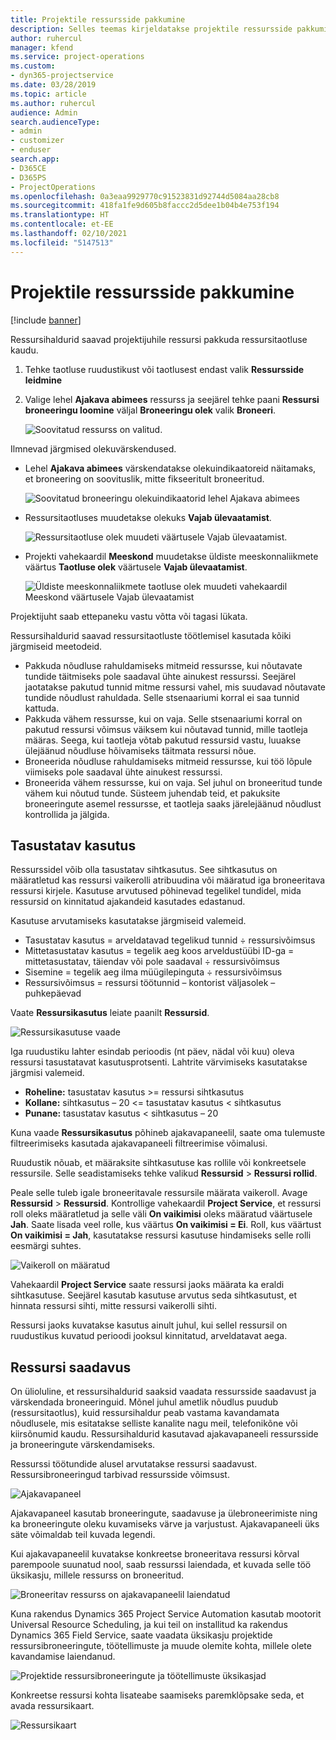 ```yaml
---
title: Projektile ressursside pakkumine
description: Selles teemas kirjeldatakse projektile ressursside pakkumist.
author: ruhercul
manager: kfend
ms.service: project-operations
ms.custom:
- dyn365-projectservice
ms.date: 03/28/2019
ms.topic: article
ms.author: ruhercul
audience: Admin
search.audienceType:
- admin
- customizer
- enduser
search.app:
- D365CE
- D365PS
- ProjectOperations
ms.openlocfilehash: 0a3eaa9929770c91523831d92744d5084aa28cb8
ms.sourcegitcommit: 418fa1fe9d605b8faccc2d5dee1b04b4e753f194
ms.translationtype: HT
ms.contentlocale: et-EE
ms.lasthandoff: 02/10/2021
ms.locfileid: "5147513"
---
```

# <a name="propose-project-resources"></a>Projektile ressursside pakkumine

[!include [banner](../includes/psa-now-project-operations.md)]

Ressursihaldurid saavad projektijuhile ressursi pakkuda ressursitaotluse kaudu.

1. Tehke taotluse ruudustikust või taotlusest endast valik **Ressursside leidmine**
2. Valige lehel **Ajakava abimees** ressurss ja seejärel tehke paani **Ressursi broneeringu loomine** väljal **Broneeringu olek** valik **Broneeri**.

    ![Soovitatud ressurss on valitud.](media/Resource-Management-image62.png)

Ilmnevad järgmised olekuvärskendused.

- Lehel **Ajakava abimees** värskendatakse olekuindikaatoreid näitamaks, et broneering on soovituslik, mitte fikseeritult broneeritud.

    ![Soovitatud broneeringu olekuindikaatorid lehel Ajakava abimees](media/Resource-Management-image63.png)

- Ressursitaotluses muudetakse olekuks **Vajab ülevaatamist**.

    ![Ressursitaotluse olek muudeti väärtusele Vajab ülevaatamist.](media/Resource-Management-image64.png)

- Projekti vahekaardil **Meeskond** muudetakse üldiste meeskonnaliikmete väärtus **Taotluse olek** väärtusele **Vajab ülevaatamist**.

    ![Üldiste meeskonnaliikmete taotluse olek muudeti vahekaardil Meeskond väärtusele Vajab ülevaatamist](media/Resource-Management-image48.png)

Projektijuht saab ettepaneku vastu võtta või tagasi lükata.

Ressursihaldurid saavad ressursitaotluste töötlemisel kasutada kõiki järgmiseid meetodeid.

- Pakkuda nõudluse rahuldamiseks mitmeid ressursse, kui nõutavate tundide täitmiseks pole saadaval ühte ainukest ressurssi. Seejärel jaotatakse pakutud tunnid mitme ressursi vahel, mis suudavad nõutavate tundide nõudlust rahuldada. Selle stsenaariumi korral ei saa tunnid kattuda.
- Pakkuda vähem ressursse, kui on vaja. Selle stsenaariumi korral on pakutud ressursi võimsus väiksem kui nõutavad tunnid, mille taotleja määras. Seega, kui taotleja võtab pakutud ressursid vastu, luuakse ülejäänud nõudluse hõivamiseks täitmata ressursi nõue.
- Broneerida nõudluse rahuldamiseks mitmeid ressursse, kui töö lõpule viimiseks pole saadaval ühte ainukest ressurssi.
- Broneerida vähem ressursse, kui on vaja. Sel juhul on broneeritud tunde vähem kui nõutud tunde. Süsteem juhendab teid, et pakuksite broneeringute asemel ressursse, et taotleja saaks järelejäänud nõudlust kontrollida ja jälgida.

## <a name="billable-utilization"></a>Tasustatav kasutus

Ressurssidel võib olla tasustatav sihtkasutus. See sihtkasutus on määratletud kas ressursi vaikerolli atribuudina või määratud iga broneeritava ressursi kirjele. Kasutuse arvutused põhinevad tegelikel tundidel, mida ressursid on kinnitatud ajakandeid kasutades edastanud.

Kasutuse arvutamiseks kasutatakse järgmiseid valemeid.

- Tasustatav kasutus = arveldatavad tegelikud tunnid ÷ ressursivõimsus
- Mittetasustatav kasutus = tegelik aeg koos arveldustüübi ID-ga = mittetasustatav, täiendav või pole saadaval ÷ ressursivõimsus
- Sisemine = tegelik aeg ilma müügilepinguta ÷ ressursivõimsus
- Ressursivõimsus = ressursi töötunnid – kontorist väljasolek – puhkepäevad

Vaate **Ressursikasutus** leiate paanilt **Ressursid**.

![Ressursikasutuse vaade](media/Resource-Management-image65.png)

Iga ruudustiku lahter esindab perioodis (nt päev, nädal või kuu) oleva ressursi tasustatavat kasutusprotsenti. Lahtrite värvimiseks kasutatakse järgmisi valemeid.

- **Roheline:** tasustatav kasutus \>= ressursi sihtkasutus
- **Kollane:** sihtkasutus – 20 \<= tasustatav kasutus \< sihtkasutus
- **Punane:** tasustatav kasutus \< sihtkasutus – 20

Kuna vaade **Ressursikasutus** põhineb ajakavapaneelil, saate oma tulemuste filtreerimiseks kasutada ajakavapaneeli filtreerimise võimalusi.

Ruudustik nõuab, et määraksite sihtkasutuse kas rollile või konkreetsele ressursile. Selle seadistamiseks tehke valikud **Ressursid** \> **Ressursi rollid**.

Peale selle tuleb igale broneeritavale ressursile määrata vaikeroll. Avage **Ressursid** \> **Ressursid**. Kontrollige vahekaardil **Project Service**, et ressursi roll oleks määratletud ja selle väli **On vaikimisi** oleks määratud väärtusele **Jah**. Saate lisada veel rolle, kus väärtus **On vaikimisi = Ei**. Roll, kus väärtust **On vaikimisi = Jah**, kasutatakse ressursi kasutuse hindamiseks selle rolli eesmärgi suhtes.

![Vaikeroll on määratud](media/Resource-Management-image67.png)

Vahekaardil **Project Service** saate ressursi jaoks määrata ka eraldi sihtkasutuse. Seejärel kasutab kasutuse arvutus seda sihtkasutust, et hinnata ressursi sihti, mitte ressursi vaikerolli sihti.

Ressursi jaoks kuvatakse kasutus ainult juhul, kui sellel ressursil on ruudustikus kuvatud perioodi jooksul kinnitatud, arveldatavat aega.

## <a name="resource-availability"></a>Ressursi saadavus

On ülioluline, et ressursihaldurid saaksid vaadata ressursside saadavust ja värskendada broneeringuid. Mõnel juhul ametlik nõudlus puudub (ressursitaotlus), kuid ressursihaldur peab vastama kavandamata nõudlusele, mis esitatakse selliste kanalite nagu meil, telefonikõne või kiirsõnumid kaudu. Ressursihaldurid kasutavad ajakavapaneeli ressursside ja broneeringute värskendamiseks.

Ressurssi töötundide alusel arvutatakse ressursi saadavust. Ressursibroneeringud tarbivad ressursside võimsust.

![Ajakavapaneel](media/Resource-Management-image68.png)

Ajakavapaneel kasutab broneeringute, saadavuse ja ülebroneerimiste ning ka broneeringute oleku kuvamiseks värve ja varjustust. Ajakavapaneeli üks säte võimaldab teil kuvada legendi.

Kui ajakavapaneelil kuvatakse konkreetse broneeritava ressursi kõrval parempoole suunatud nool, saab ressurssi laiendada, et kuvada selle töö üksikasju, millele ressurss on broneeritud.

![Broneeritav ressurss on ajakavapaneelil laiendatud](media/Resource-Management-image69.png)

Kuna rakendus Dynamics 365 Project Service Automation kasutab mootorit Universal Resource Scheduling, ja kui teil on installitud ka rakendus Dynamics 365 Field Service, saate vaadata üksikasju projektide ressursibroneeringute, töötellimuste ja muude olemite kohta, millele olete kavandamise laiendanud.

![Projektide ressursibroneeringute ja töötellimuste üksikasjad](media/Resource-Management-image70.png)

Konkreetse ressursi kohta lisateabe saamiseks paremklõpsake seda, et avada ressursikaart.

![Ressursikaart](media/Resource-Management-image71.png)
